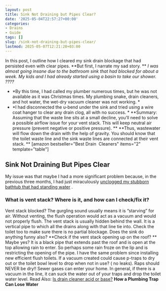 ```yaml
---
layout: post
title: Sink Not Draining but Pipes Clear?
date: '2025-05-04T22:57:27+00:00'
categories:
- Drains
- Guide
tags: []
slug: /sink-not-draining-but-pipes-clear/
lastmod: 2025-05-07T12:21:28+03:00
---
```


In this post, I outline how I cleared my sink drain blockage that had persisted even with clear pipes.
**But first, I narrate my sad story. **
*I was almost going insane due to the bathroom sink that had blocked for about a week. My kids and I had already started using a basin to take our shower. ????*
- *By this time, I had called my plumber numerous times, but he was not available as it was Christmas times. My plumbing snake, drain cleaners, and hot water, the wet-dry vacuum cleaner was not working. *
- *I had disconnected the u-bend under the sink and tried using a wire coat hanger to clear any drain clog, all with no success. *
**Summary: Assuming that the waste line sits at a small decline, you’ll need to solve a possible airflow issue for your vent stack. This will keep neutral air pressure (prevent negative or positive pressure). **
**Thus, wastewater will flow down the drain with the help of gravity. You should know that the toilet waste line and the sink waste lines are connected at their vent stack. **
[amazon bestseller="Best Drain  Cleaners" items="2" template="table"]
## Sink Not Draining But Pipes Clear
My issue was that maybe I had a more significant problem because, in the previous three months, I had just miraculously
[unclogged my stubborn bathtub that had standing water](https://pestpolicy.com/how-to-unclog-a-bathtub-drain-with-standing-water/)
.
### What is vent stack? Where is it, and how can I check/fix it?
Vent stack blocked? The gurgling sound usually means it is “starving” for air. Without venting, the flush operation would act as a vacuum and would not properly flush.
The vent stack is usually hidden behind the wall. It is a vertical pipe to which all the drains along with that line tie into. Check the toilet too to make sure there is no partial blockage. Does the sink do anything funny also?
**Check if the vent stack opening up on the roof? **
Maybe yes? It is a black pipe that extends past the roof and is open at the top allowing rain to enter. So perhaps some rain froze on the lip and is restricting the opening of the pipe.
I have the same problem since installing new efficient flush toilets. If a vacuum created could cause p-traps to dry out or the toilet bowl level to drop when not in use? ( no leaks).
Raps should NEVER be dry!! Sewer gases can enter your home. In general, if there is a vacuum in the line, it can suck the water out of your traps and drop the toilet water level.
Read Also:
[Is drain cleaner acid or base?](https://pestpolicy.com/is-drain-cleaner-an-acid-or-base/)
**How a Plumbing Trap Can Lose Water**
